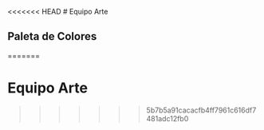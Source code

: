 <<<<<<< HEAD
﻿# Equipo Arte

## Paleta de Colores

=======
# Equipo Arte
>>>>>>> 5b7b5a91cacacfb4ff7961c616df7481adc12fb0
